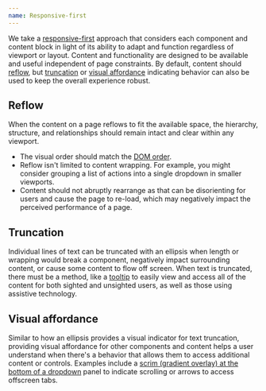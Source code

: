 ```yaml
---
name: Responsive-first
---
```


We take a [responsive-first](/layout/grid#responsive-ui) approach that considers each component and content block in light of its ability to adapt and function regardless of viewport or layout. Content and functionality are designed to be available and useful independent of page constraints. By default, content should [reflow](#reflow), but [truncation](#truncation) or [visual affordance](#visual-affordance) indicating behavior can also be used to keep the overall experience robust.

## Reflow

When the content on a page reflows to fit the available space, the hierarchy, structure, and relationships should remain intact and clear within any viewport. 
- The visual order should match the [DOM order](https://www.w3.org/WAI/WCAG21/Techniques/css/C27). 
- Reflow isn't limited to content wrapping. For example, you might consider grouping a list of actions into a single dropdown in smaller viewports.
- Content should not abruptly rearrange as that can be disorienting for users and cause the page to re-load, which may negatively impact the perceived performance of a page. 
## Truncation

Individual lines of text can be truncated with an ellipsis when length or wrapping would break a component, negatively impact surrounding content, or cause some content to flow off screen. When text is truncated, there must be a method, like a [tooltip](/components/tooltip) to easily view and access all of the content for both sighted and unsighted users, as well as those using assistive technology.

## Visual affordance

Similar to how an ellipsis provides a visual indicator for text truncation, providing visual affordance for other components and content helps a user understand when there's a behavior that allows them to access additional content or controls. Examples include a [scrim (gradient overlay) at the bottom of a dropdown](/components/dropdown-disclosure#behavior) panel to indicate scrolling or arrows to access offscreen tabs.

